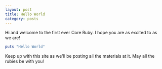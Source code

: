 ```yaml
---
layout: post
title: Hello World
category: posts
---
```


Hi and welcome to the first ever Core Ruby. I hope you are as excited to as we
are!

```ruby
puts "Hello World"
```

Keep up with this site as we'll be posting all the materials at it. May all the
rubies be with you!
